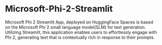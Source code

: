 # Microsoft-Phi-2-Streamlit

Microsoft Phi 2 Streamlit App, deployed on HuggingFace Spaces is based on the Microsoft Phi 2 small language model(SLM) for text generation. Utilizing Streamlit, this application enables users to effortlessly engage with Phi 2, generating text that is contextually rich in response to their prompts.
